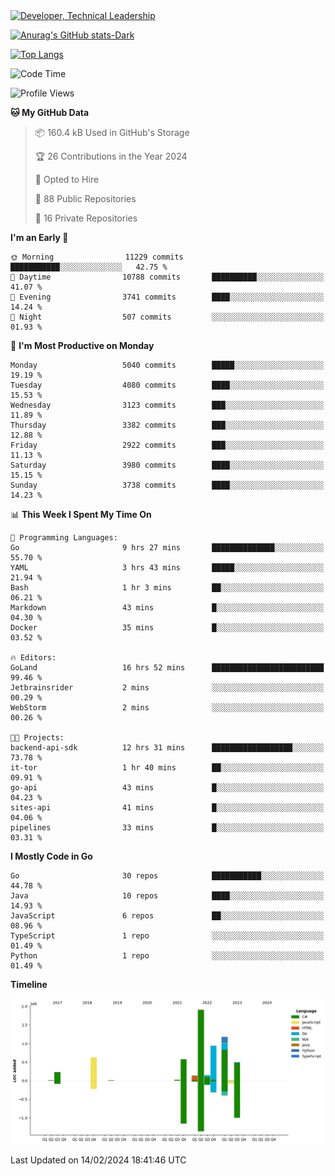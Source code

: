 <div>
  <a href="https://www.linkedin.com/in/arielpineiro/" target="_blank" rel="nofollow noopener noreferrer">
    <img src="https://img.shields.io/badge/-LinkedIn-%230077B5?style=for-the-badge&logo=linkedin&logoColor=white" alt="Developer, Technical Leadership" title="Ariel Piñeiro">
  </a>
</div>

[![Anurag's GitHub stats-Dark](https://github-readme-stats.vercel.app/api?username=arielsrv&show_icons=true&theme=dark#gh-dark-mode-only)](https://github.com/anuraghazra/github-readme-stats#gh-dark-mode-only)

[![Top Langs](https://github-readme-stats.vercel.app/api/top-langs/?username=arielsrv&layout=compact&langs_count=10&theme=dark#gh-dark-mode-only)](https://github.com/anuraghazra/github-readme-stats&theme=dark#gh-dark-mode-only)

<!--START_SECTION:waka-->
![Code Time](http://img.shields.io/badge/Code%20Time-569%20hrs%2034%20mins-blue)

![Profile Views](http://img.shields.io/badge/Profile%20Views-1-blue)

**🐱 My GitHub Data** 

> 📦 160.4 kB Used in GitHub's Storage 
 > 
> 🏆 26 Contributions in the Year 2024
 > 
> 💼 Opted to Hire
 > 
> 📜 88 Public Repositories 
 > 
> 🔑 16 Private Repositories 
 > 
**I'm an Early 🐤** 

```text
🌞 Morning                11229 commits       ███████████░░░░░░░░░░░░░░   42.75 % 
🌆 Daytime                10788 commits       ██████████░░░░░░░░░░░░░░░   41.07 % 
🌃 Evening                3741 commits        ████░░░░░░░░░░░░░░░░░░░░░   14.24 % 
🌙 Night                  507 commits         ░░░░░░░░░░░░░░░░░░░░░░░░░   01.93 % 
```
📅 **I'm Most Productive on Monday** 

```text
Monday                   5040 commits        █████░░░░░░░░░░░░░░░░░░░░   19.19 % 
Tuesday                  4080 commits        ████░░░░░░░░░░░░░░░░░░░░░   15.53 % 
Wednesday                3123 commits        ███░░░░░░░░░░░░░░░░░░░░░░   11.89 % 
Thursday                 3382 commits        ███░░░░░░░░░░░░░░░░░░░░░░   12.88 % 
Friday                   2922 commits        ███░░░░░░░░░░░░░░░░░░░░░░   11.13 % 
Saturday                 3980 commits        ████░░░░░░░░░░░░░░░░░░░░░   15.15 % 
Sunday                   3738 commits        ████░░░░░░░░░░░░░░░░░░░░░   14.23 % 
```


📊 **This Week I Spent My Time On** 

```text
💬 Programming Languages: 
Go                       9 hrs 27 mins       ██████████████░░░░░░░░░░░   55.70 % 
YAML                     3 hrs 43 mins       █████░░░░░░░░░░░░░░░░░░░░   21.94 % 
Bash                     1 hr 3 mins         ██░░░░░░░░░░░░░░░░░░░░░░░   06.21 % 
Markdown                 43 mins             █░░░░░░░░░░░░░░░░░░░░░░░░   04.30 % 
Docker                   35 mins             █░░░░░░░░░░░░░░░░░░░░░░░░   03.52 % 

🔥 Editors: 
GoLand                   16 hrs 52 mins      █████████████████████████   99.46 % 
Jetbrainsrider           2 mins              ░░░░░░░░░░░░░░░░░░░░░░░░░   00.29 % 
WebStorm                 2 mins              ░░░░░░░░░░░░░░░░░░░░░░░░░   00.26 % 

🐱‍💻 Projects: 
backend-api-sdk          12 hrs 31 mins      ██████████████████░░░░░░░   73.78 % 
it-tor                   1 hr 40 mins        ██░░░░░░░░░░░░░░░░░░░░░░░   09.91 % 
go-api                   43 mins             █░░░░░░░░░░░░░░░░░░░░░░░░   04.23 % 
sites-api                41 mins             █░░░░░░░░░░░░░░░░░░░░░░░░   04.06 % 
pipelines                33 mins             █░░░░░░░░░░░░░░░░░░░░░░░░   03.31 % 
```

**I Mostly Code in Go** 

```text
Go                       30 repos            ███████████░░░░░░░░░░░░░░   44.78 % 
Java                     10 repos            ████░░░░░░░░░░░░░░░░░░░░░   14.93 % 
JavaScript               6 repos             ██░░░░░░░░░░░░░░░░░░░░░░░   08.96 % 
TypeScript               1 repo              ░░░░░░░░░░░░░░░░░░░░░░░░░   01.49 % 
Python                   1 repo              ░░░░░░░░░░░░░░░░░░░░░░░░░   01.49 % 
```



**Timeline**

![Lines of Code chart](https://raw.githubusercontent.com/arielsrv/arielsrv/main/assets/bar_graph.png)


 Last Updated on 14/02/2024 18:41:46 UTC
<!--END_SECTION:waka-->

